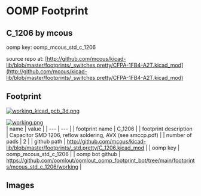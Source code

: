 # OOMP Footprint  
## C_1206  by mcous  
  
oomp key: oomp_mcous_std_c_1206  
  
source repo at: [http://github.com/mcous/kicad-lib/blob/master/footprints/_switches.pretty/CFPA-1FB4-A2T.kicad_mod](http://github.com/mcous/kicad-lib/blob/master/footprints/_switches.pretty/CFPA-1FB4-A2T.kicad_mod)  
## Footprint  
  
[![working_kicad_pcb_3d.png](working_kicad_pcb_3d_600.png)](working_kicad_pcb_3d.png)  
  
[![working.png](working_600.png)](working.png)  
| name | value | 
| --- | --- | 
| footprint name | C_1206 | 
| footprint description | Capacitor SMD 1206, reflow soldering, AVX (see smccp.pdf) | 
| number of pads | 2 | 
| github path | http://github.com/mcous/kicad-lib/blob/master/footprints/_std.pretty/C_1206.kicad_mod | 
| oomp key | oomp_mcous_std_c_1206 | 
| oomp bot github | https://github.com/oomlout/oomlout_oomp_footprint_bot/tree/main/footprints/mcous_std_c_1206/working | 
## Images  
